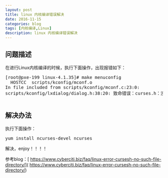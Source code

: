 ```yaml
---
layout: post
title: linux 内核编译错误解决
date: 2016-11-15
categories: blog
tags: [内核编译,Linux]
description: linux 内核编译错误解决
---
```



## 问题描述

在进行Linux内核编译的时候，执行下面操作，出现报错如下：
<pre>
[root@pxe-199 linux-4.1.35]# make menuconfig
  HOSTCC  scripts/kconfig/mconf.o
In file included from scripts/kconfig/mconf.c:23:0:
scripts/kconfig/lxdialog/dialog.h:38:20: 致命错误：curses.h：没有那个文件或目录

</pre>

## 解决办法

执行下面操作：

<pre>
yum install ncurses-devel ncurses
</pre>

解决，enjoy！！！！

参考blog：[ https://www.cyberciti.biz/faq/linux-error-cursesh-no-such-file-directory/]( https://www.cyberciti.biz/faq/linux-error-cursesh-no-such-file-directory/)

